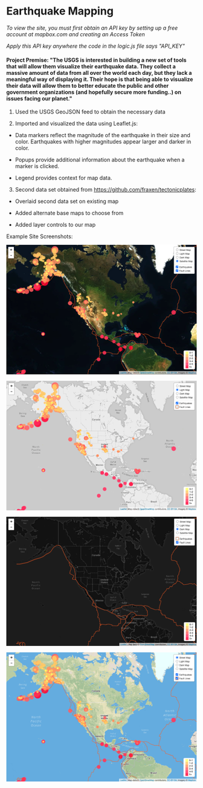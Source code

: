 # Earthquake Mapping

*To view the site, you must first obtain an API key by setting up a free account at mapbox.com and creating an Access Token*

*Apply this API key anywhere the code in the logic.js file says "API_KEY"*

#### Project Premise: "The USGS is interested in building a new set of tools that will allow them visualize their earthquake data. They collect a massive amount of data from all over the world each day, but they lack a meaningful way of displaying it. Their hope is that being able to visualize their data will allow them to better educate the public and other government organizations (and hopefully secure more funding..) on issues facing our planet."

1. Used the USGS GeoJSON feed to obtain the necessary data

2. Imported and visualized the data using Leaflet.js:
  
  - Data markers reflect the magnitude of the earthquake in their size and color. Earthquakes with higher magnitudes appear larger and darker in color.

  - Popups provide additional information about the earthquake when a marker is clicked.

  - Legend provides context for map data.

3. Second data set obtained from https://github.com/fraxen/tectonicplates:

  - Overlaid second data set on existing map

  - Added alternate base maps to choose from

  - Added layer controls to our map
  
  Example Site Screenshots:
  
  ![Sat Screenshot](https://github.com/benanza/Earthquake-Mapping/blob/master/Sat_Screenshot.png?raw=true)
  
  ![Light Screenshot](https://github.com/benanza/Earthquake-Mapping/blob/master/Light_Screenshot.png?raw=true)
  
  ![Dark Screenshot](https://github.com/benanza/Earthquake-Mapping/blob/master/Dark_Screenshot.png?raw=true)
  
  ![Street Screenshot](https://github.com/benanza/Earthquake-Mapping/blob/master/Street_Screenshot.png?raw=true)
